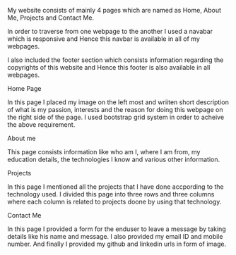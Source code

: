 My website consists of mainly 4 pages which are named as Home, About Me, Projects and Contact Me.

In order to traverse from one webpage to the another I used a navabar which is responsive and Hence
this navbar is available in all of my webpages.

I also included the footer section which consists information regarding the copyrights of this website and
Hence this footer is also available in all webpages.

Home Page

In this page I placed my image on the left most and wriiten short description of what is my passion, interests and the reason for doing this webpage on the right side of the page.
I used bootstrap grid system in order to acheive the above requirement.

About me 

This page consists information like who am I, where I am from, my education details, the technologies I know and various 
other information.

Projects

In this page I mentioned all the projects that I have done accpording to the technology used.
I divided this page into three rows and three columns where each column is related to projects doone by using that technology.

Contact Me

In this page I provided a form for the enduser to leave a message by taking details like his name and message.
I also provided my email ID and mobile number.
And finally I provided my github and linkedin urls in form of image.